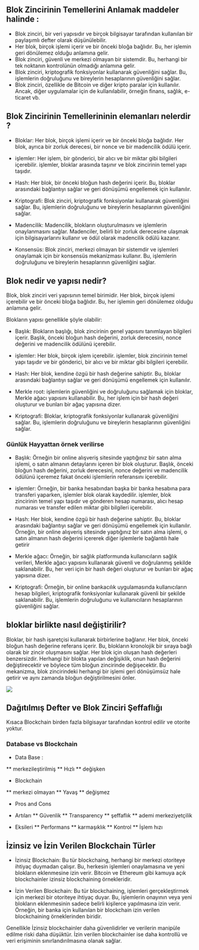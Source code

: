 ## Blok Zincirinin Temellerini Anlamak maddeler halinde :
* Blok zinciri, bir veri yapısıdır ve birçok bilgisayar tarafından kullanılan bir paylaşımlı defter olarak düşünülebilir.
* Her blok, birçok işlemi içerir ve bir önceki bloğa bağlıdır. Bu, her işlemin geri dönülemez olduğu anlamına gelir.
* Blok zinciri, güvenli ve merkezi olmayan bir sistemdir. Bu, herhangi bir tek noktanın kontrolünün olmadığı anlamına gelir.
* Blok zinciri, kriptografik fonksiyonlar kullanarak güvenliğini sağlar. Bu, işlemlerin doğruluğunu ve bireylerin hesaplarının güvenliğini sağlar.
* Blok zinciri, özellikle de Bitcoin ve diğer kripto paralar için kullanılır. Ancak, diğer uygulamalar için de kullanılabilir, örneğin finans, sağlık, e-ticaret vb.

## Blok Zincirinin Temellerininin elemanları nelerdir ? 

* Bloklar: Her blok, birçok işlemi içerir ve bir önceki bloğa bağlıdır. Her blok, ayrıca bir zorluk derecesi, bir nonce ve bir madencilik ödülü içerir.

* işlemler: Her işlem, bir gönderici, bir alıcı ve bir miktar gibi bilgileri içerebilir. işlemler, bloklar arasında taşınır ve blok zincirinin temel yapı taşıdır.

* Hash: Her blok, bir önceki bloğun hash değerini içerir. Bu, bloklar arasındaki bağlantıyı sağlar ve geri dönüşümü engellemek için kullanılır.

* Kriptografi: Blok zinciri, kriptografik fonksiyonlar kullanarak güvenliğini sağlar. Bu, işlemlerin doğruluğunu ve bireylerin hesaplarının güvenliğini sağlar.

* Madencilik: Madencilik, blokların oluşturulmasını ve işlemlerin onaylanmasını sağlar. Madenciler, belirli bir zorluk derecesine ulaşmak için bilgisayarlarını kullanır ve ödül olarak madencilik ödülü kazanır.

* Konsensüs: Blok zinciri, merkezi olmayan bir sistemdir ve işlemleri onaylamak için bir konsensüs mekanizması kullanır. Bu, işlemlerin doğruluğunu ve bireylerin hesaplarının güvenliğini sağlar.

## Blok nedir ve yapısı nedir?

Blok, blok zinciri veri yapısının temel birimidir. Her blok, birçok işlemi içerebilir ve bir önceki bloğa bağlıdır. Bu, her işlemin geri dönülemez olduğu anlamına gelir.

Blokların yapısı genellikle şöyle olabilir:

* Başlık: Blokların başlığı, blok zincirinin genel yapısını tanımlayan bilgileri içerir. Başlık, önceki bloğun hash değerini, zorluk derecesini, nonce değerini ve madencilik ödülünü içerebilir.

* işlemler: Her blok, birçok işlem içerebilir. işlemler, blok zincirinin temel yapı taşıdır ve bir gönderici, bir alıcı ve bir miktar gibi bilgileri içerebilir.

* Hash: Her blok, kendine özgü bir hash değerine sahiptir. Bu, bloklar arasındaki bağlantıyı sağlar ve geri dönüşümü engellemek için kullanılır.

* Merkle root: işlemlerin güvenliğini ve doğruluğunu sağlamak için bloklar, Merkle ağacı yapısını kullanabilir. Bu, her işlem için bir hash değeri oluşturur ve bunları bir ağaç yapısına dizer.

* Kriptografi: Bloklar, kriptografik fonksiyonlar kullanarak güvenliğini sağlar. Bu, işlemlerin doğruluğunu ve bireylerin hesaplarının güvenliğini sağlar.

### Günlük Hayyattan örnek verilirse 

* Başlık: Örneğin bir online alışveriş sitesinde yaptığınız bir satın alma işlemi, o satın almanın detaylarını içeren bir blok oluşturur. Başlık, önceki bloğun hash değerini, zorluk derecesini, nonce değerini ve madencilik ödülünü içeremez fakat önceki işlemlerin referansını içerebilir.

* işlemler: Örneğin, bir banka hesabından başka bir banka hesabına para transferi yaparken, işlemler blok olarak kaydedilir. işlemler, blok zincirinin temel yapı taşıdır ve gönderen hesap numarası, alıcı hesap numarası ve transfer edilen miktar gibi bilgileri içerebilir.

* Hash: Her blok, kendine özgü bir hash değerine sahiptir. Bu, bloklar arasındaki bağlantıyı sağlar ve geri dönüşümü engellemek için kullanılır. Örneğin, bir online alışveriş sitesinde yaptığınız bir satın alma işlemi, o satın almanın hash değerini içererek diğer işlemlerle bağlantılı hale getirir

* Merkle ağacı: Örneğin, bir sağlık platformunda kullanıcıların sağlık verileri, Merkle ağacı yapısını kullanarak güvenli ve doğrulanmış şekilde saklanabilir. Bu, her veri için bir hash değeri oluşturur ve bunları bir ağaç yapısına dizer.

* Kriptografi: Örneğin, bir online bankacılık uygulamasında kullanıcıların hesap bilgileri, kriptografik fonksiyonlar kullanarak güvenli bir şekilde saklanabilir. Bu, işlemlerin doğruluğunu ve kullanıcıların hesaplarının güvenliğini sağlar.

## bloklar birlikte nasıl değiştirilir?

Bloklar, bir hash işaretçisi kullanarak birbirlerine bağlanır.
Her blok, önceki bloğun hash değerine referans içerir.
Bu, blokların kronolojik bir sıraya bağlı olarak bir zincir oluşmasını sağlar.
Her blok için oluşan hash değerleri benzersizdir.
Herhangi bir blokta yapılan değişiklik, onun hash değerini değiştirecektir ve böylece tüm bloğun zincirinde değişecektir.
Bu mekanizma, blok zincirindeki herhangi bir işlemi geri dönüşümsüz hale getirir ve aynı zamanda bloğun değiştirilmesini önler.

<img src="https://cdn-images-1.medium.com/max/1600/1*aGxmgvg8XTsuqRnQkfj_aQ.jpeg">

## Dağıtılmış Defter ve Blok Zinciri Şeffaflığı

Kısaca Blockchain birden fazla bilgisayar tarafından kontrol edilir ve otorite yoktur.

### Database vs Blockchain

- Data Base :

** merkezileştirilmiş
** Hızlı
** değişken

- Blockchain

** merkezi olmayan
** Yavaş
** değişmez

- Pros and Cons

* Artıları
** Güvenlik
** Transparency
** şeffaflık
** ademi merkeziyetçilik

* Eksileri
** Performans
** karmaşıklık
** Kontrol
** İşlem hızı

## İzinsiz ve İzin Verilen Blockchain Türler

* İzinsiz Blockchain: Bu tür blockchaing, herhangi bir merkezi otoriteye ihtiyaç duymadan çalışır. Bu, herkesin işlemleri onaylamasına ve yeni blokların eklenmesine izin verir. Bitcoin ve Ethereum gibi kamuya açık blockchainler izinsiz blockchaining örnekleridir.

* İzin Verilen Blockchain: Bu tür blockchaining, işlemleri gerçekleştirmek için merkezi bir otoriteye ihtiyaç duyar. Bu, işlemlerin onayının veya yeni blokların eklenmesinin sadece belirli kişilerce yapılmasına izin verir. Örneğin, bir banka için kullanılan bir blockchain izin verilen blockchaining örneklerinden biridir.

Genellikle İzinsiz blockchainler daha güvenlidirler ve verilerin manipüle edilme riski daha düşüktür. İzin verilen blockchainler ise daha kontrollü ve veri erişiminin sınırlandırılmasına olanak sağlar.

